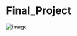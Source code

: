 # Final_Project

![image](https://github.com/mariushogas/E-Commerce_Project/assets/123987721/c6612d44-5784-4d06-9372-a3cbfb329e97)
